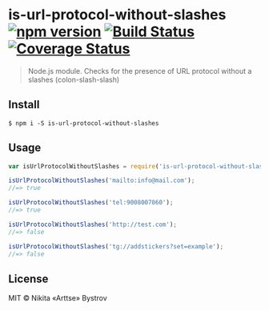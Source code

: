 # is-url-protocol-without-slashes [![npm version](https://badge.fury.io/js/is-url-protocol-without-slashes.svg)](https://www.npmjs.com/package/is-url-protocol-without-slashes) [![Build Status](https://travis-ci.org/Arttse/node.is-url-protocol-without-slashes.svg?branch=master)](https://travis-ci.org/Arttse/node.is-url-protocol-without-slashes) [![Coverage Status](https://coveralls.io/repos/github/Arttse/node.is-url-protocol-without-slashes/badge.svg?branch=master)](https://coveralls.io/github/Arttse/node.is-url-protocol-without-slashes?branch=master)

> Node.js module. Checks for the presence of URL protocol without a slashes (colon-slash-slash)


## Install

```
$ npm i -S is-url-protocol-without-slashes
```


## Usage

```js
var isUrlProtocolWithoutSlashes = require('is-url-protocol-without-slashes');

isUrlProtocolWithoutSlashes('mailto:info@mail.com');
//=> true

isUrlProtocolWithoutSlashes('tel:9008007060');
//=> true

isUrlProtocolWithoutSlashes('http://test.com');
//=> false

isUrlProtocolWithoutSlashes('tg://addstickers?set=example');
//=> false
```


## License

MIT © Nikita «Arttse» Bystrov